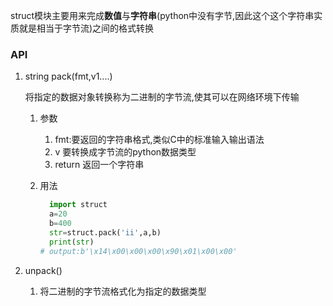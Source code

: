  struct模块主要用来完成**数值**与**字符串**(python中没有字节,因此这个这个字符串实质就是相当于字节流)之间的格式转换

### API

1. string pack(fmt,v1....)

   将指定的数据对象转换称为二进制的字节流,使其可以在网络环境下传输

   1. 参数

      1. fmt:要返回的字符串格式,类似C中的标准输入输出语法
      2. v 要转换成字节流的python数据类型
      3. return 返回一个字符串

   2. 用法
        ``` python
          import struct
          a=20
          b=400
          str=struct.pack('ii',a,b)
          print(str)
        # output:b'\x14\x00\x00\x00\x90\x01\x00\x00'
        ```

2. unpack()

   1. 将二进制的字节流格式化为指定的数据类型